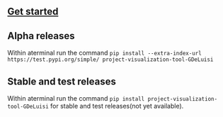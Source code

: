 ## [Get started](#get-started)

## Alpha releases
Within aterminal run the command `pip install --extra-index-url https://test.pypi.org/simple/ project-visualization-tool-GDeLuisi`
  

## Stable and test releases
Within aterminal run the command `pip install project-visualization-tool-GDeLuisi` for stable and test releases(not yet available).

